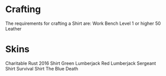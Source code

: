 # Crafting

The requirements for crafting a Shirt are:
Work Bench Level 1 or higher
50 Leather
# Skins

Charitable Rust 2016 Shirt
Green Lumberjack
Red Lumberjack
Sergeant Shirt
Survival Shirt
The Blue Death
